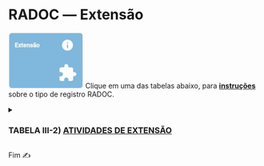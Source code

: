 # RADOC &#x2015; Extensão

<img src="../media/painel-extensao.jpg" width="150"> Clique em uma das tabelas abaixo, para <ins>**instruções**</ins> sobre o tipo de registro RADOC.

<details><summary><H3><b>TABELA III-2) <ins>ATIVIDADES DE EXTENSÃO</ins></H3></b></summary>
  
|Item|Descrição|Pontos|**_Link_ para Instruções**|
|-|-|-|-|
|1|Coordenador de programa ou projeto de extensão aprovado com comprovação de financiamento (exceto para os que são exclusivamente destinado a bolsas)|10<br>(para 12 meses)|[Registro importado de Sistemas UFG](./fonte-sistema.md)|
|2|Coordenador de programa ou projeto de extensão/cultura cadastrado na PROEC III|5<br>(para 12 meses)<br>(máx. 15)|[Registro importado de Sistemas UFG](./fonte-sistema.md)|
|3|Coordenador de contratos e de convênios de cooperação institucional internacional|5<br>(para 12 meses)|[Registro importado de Sistemas UFG](./fonte-sistema.md)|
|4|Coordenador de contratos e de convênios de cooperação institucional nacional|3<br>(para 12 meses)|[Registro importado de Sistemas UFG](./fonte-sistema.md)|
|5|Participante de projeto de extensão/cultura cadastrado na PROEC|3<br>(para 12 meses)<br>(máx. 15)|[Registro importado de Sistemas UFG](./fonte-sistema.md)|
|6|Curso de extensão ministrado com 20 ou mais horas|5<br>(máx. 15)|[Registro importado de Sistemas UFG](./fonte-sistema.md)|
|7|Curso de extensão ministrado com menos de 20 horas|2<br>(máx. 10)|[Registro importado de Sistemas UFG](./fonte-sistema.md)|
|8|Palestrante, conferencista, participante ou coordenador de mesa redonda em evento científico, cultural ou artístico|-|-|
|8.1|.... Evento internacional|10<br>(máx. 20)|[Registro importado de Sistemas UFG](./fonte-sistema.md)|
|8.2|.... Evento nacional|6<br>(máx. 12)|[Registro importado de Sistemas UFG](./fonte-sistema.md)|
|8.3|.... Evento regional ou local|5<br>(máx. 10)|[Registro importado de Sistemas UFG](./fonte-sistema.md)|
|9|Promoção ou produção de eventos artísticos e científicos locais|-|-|
|9.1|.... Presidente|5|[Registro importado de Sistemas UFG](./fonte-sistema.md)|
|9.2|.... Comissão organizadora|3|[Registro importado de Sistemas UFG](./fonte-sistema.md)|
|10|Promoção ou produção de eventos artísticos e científicos regionais|-|-|
|10.1|.... Presidente|7|[Registro importado de Sistemas UFG](./fonte-sistema.md)|
|10.2|.... Comissão organizadora|4|[Registro importado de Sistemas UFG](./fonte-sistema.md)|
|11|Promoção ou produção de eventos artísticos e científicos nacionais|-|-|
|11.1|.... Presidente|10|[Registro importado de Sistemas UFG](./fonte-sistema.md)|
|11.2|.... Comissão organizadora|6|[Registro importado de Sistemas UFG](./fonte-sistema.md)|
|12|Promoção ou produção de eventos artísticos e científicos internacionais|-|-|
|12.1|.... Presidente|15|[Registro importado de Sistemas UFG](./fonte-sistema.md)|
|12.2|.... Comissão organizadora|8|[Registro importado de Sistemas UFG](./fonte-sistema.md)|
</details>

Fim &#9997;
